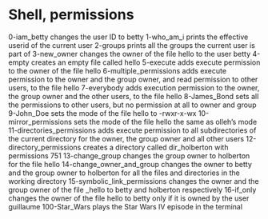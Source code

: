 # Shell, permissions
0-iam_betty changes the user ID to betty
1-who_am_i prints the effective userid of the current user
2-groups prints all the groups the current user is part of
3-new_owner changes the owner of the file hello to the user betty
4-empty creates an empty file called hello
5-execute adds execute permission to the owner of the file hello
6-multiple_permissions adds execute permission to the owner and the group owner, and read permission to other users, to the file hello
7-everybody adds execution permission to the owner, the group owner and the other users, to the file hello
8-James_Bond sets all the permissions to other users, but no permission at all to owner and group
9-John_Doe sets the mode of the file hello to -rwxr-x-wx
10-mirror_permissions sets the mode of the file hello the same as olleh’s mode
11-directories_permissions adds execute permission to all subdirectories of the current directory for the owner, the group owner and all other users
12-directory_permissions creates a directory called dir_holberton with permissions 751
13-change_group changes the group owner to holberton for the file hello
14-change_owner_and_group changes the owner to betty and the group owner to holberton for all the files and directories in the working directory
15-symbolic_link_permissions changes the owner and the group owner of the file _hello to betty and holberton respectively
16-if_only changes the owner of the file hello to betty only if it is owned by the user guillaume
100-Star_Wars plays the Star Wars IV episode in the terminal